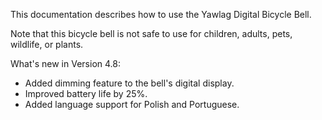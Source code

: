 This documentation describes how to use the Yawlag Digital Bicycle Bell.

Note that this bicycle bell is not safe to use for children, adults, pets, wildlife, or plants.

What's new in Version 4.8:
* Added dimming feature to the bell's digital display.
* Improved battery life by 25%.
* Added language support for Polish and Portuguese.
